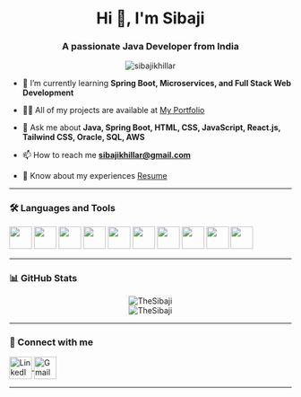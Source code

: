 <h1 align="center">Hi 👋, I'm Sibaji</h1>
<h3 align="center">A passionate Java Developer from India</h3>

<p align="center">
  <img src="https://komarev.com/ghpvc/?username=sibajikhillar&label=Profile%20views&color=0e75b6&style=flat" alt="sibajikhillar" />
</p>

- 🌱 I’m currently learning **Spring Boot, Microservices, and Full Stack Web Development**

- 👨‍💻 All of my projects are available at [My Portfolio](https://thesibaji.github.io/Sibaji_Khillar/) <!-- optional -->

- 💬 Ask me about **Java, Spring Boot, HTML, CSS, JavaScript, React.js, Tailwind CSS, Oracle, SQL, AWS**

- 📫 How to reach me **sibajikhillar@gmail.com**

- 📄 Know about my experiences [Resume]([https://your-resume-link.com](https://drive.google.com/file/d/17aE4ptFHeedFWAl_M5AoyJTumI9sIR38/view?usp=sharing))

---

### 🛠️ Languages and Tools

<p align="left">
  <!-- Java -->
  <img src="https://cdn.jsdelivr.net/gh/devicons/devicon/icons/java/java-original.svg" width="40" height="40"/>

  <!-- Spring (Spring Boot not available, Spring icon used) -->
  <img src="https://cdn.jsdelivr.net/gh/devicons/devicon/icons/spring/spring-original.svg" width="40" height="40"/>

  <!-- HTML -->
  <img src="https://cdn.jsdelivr.net/gh/devicons/devicon/icons/html5/html5-original.svg" width="40" height="40"/>

  <!-- CSS -->
  <img src="https://cdn.jsdelivr.net/gh/devicons/devicon/icons/css3/css3-original.svg" width="40" height="40"/>

  <!-- JavaScript -->
  <img src="https://cdn.jsdelivr.net/gh/devicons/devicon/icons/javascript/javascript-original.svg" width="40" height="40"/>

  <!-- React.js -->
  <img src="https://cdn.jsdelivr.net/gh/devicons/devicon/icons/react/react-original.svg" width="40" height="40"/>

  <!-- Tailwind CSS (not on Devicon, use SVG directly from Tailwind CDN) -->
  <img src="https://www.vectorlogo.zone/logos/tailwindcss/tailwindcss-icon.svg" width="40" height="40"/>

  <!-- MySQL -->
  <img src="https://cdn.jsdelivr.net/gh/devicons/devicon/icons/mysql/mysql-original.svg" width="40" height="40"/>

  <!-- Oracle (not on Devicon, use logo from VectorLogo) -->
  <img src="https://www.vectorlogo.zone/logos/oracle/oracle-icon.svg" width="40" height="40"/>

  <!-- AWS -->
  <img src="https://cdn.jsdelivr.net/gh/devicons/devicon/icons/amazonwebservices/amazonwebservices-original.svg" width="40" height="40"/>
</p>


---

### 📊 GitHub Stats

<p align="center">
  <img src="https://github-readme-stats.vercel.app/api?username=TheSibaji&show_icons=true&locale=en" alt="TheSibaji" />
  <br />
  <img src="https://github-readme-streak-stats.herokuapp.com/?user=TheSibaji" alt="TheSibaji" />
</p>

---

### 🔗 Connect with me

<p align="left">
  <!-- LinkedIn -->
  <a href="https://linkedin.com/in/sibajikhillar" target="blank">
    <img align="center" src="https://cdn.jsdelivr.net/gh/devicons/devicon/icons/linkedin/linkedin-original.svg" alt="LinkedIn" height="40" width="40" />
  </a>

  <!-- Gmail -->
  <a href="mailto:sibajikhillar@gmail.com" target="blank">
    <img align="center" src="https://upload.wikimedia.org/wikipedia/commons/4/4e/Gmail_Icon.svg" alt="Gmail" height="40" width="40" />
  </a>
</p>


---

